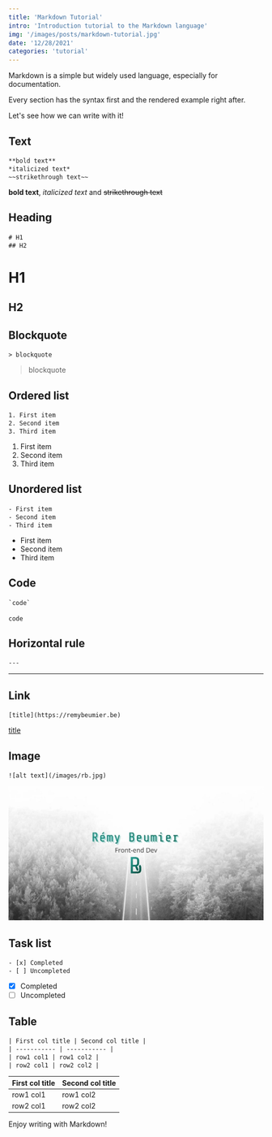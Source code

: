 ```yaml
---
title: 'Markdown Tutorial'
intro: 'Introduction tutorial to the Markdown language'
img: '/images/posts/markdown-tutorial.jpg'
date: '12/28/2021'
categories: 'tutorial'
---
```


Markdown is a simple but widely used language, especially for documentation.

Every section has the syntax first and the rendered example right after. 

Let's see how we can write with it!

## Text
```
**bold text**
*italicized text*
~~strikethrough text~~
```
**bold text**, *italicized text* and ~~strikethrough text~~

## Heading
```
# H1
## H2
```
# H1
## H2

## Blockquote
```
> blockquote
```
> blockquote

## Ordered list
```
1. First item
2. Second item
3. Third item
```
1. First item
2. Second item
3. Third item

## Unordered list
```
- First item
- Second item
- Third item
```
- First item
- Second item
- Third item

## Code
```
`code`
```
`code`

## Horizontal rule
```
---
```
---

## Link
```
[title](https://remybeumier.be)
```
[title](https://remybeumier.be)

## Image
```
![alt text](/images/rb.jpg)
```
![alt text](/images/rb.jpg)

## Task list
```
- [x] Completed
- [ ] Uncompleted
```
- [x] Completed
- [ ] Uncompleted

## Table
```
| First col title | Second col title |
| ----------- | ----------- |
| row1 col1 | row1 col2 |
| row2 col1 | row2 col2 |
```
| First col title | Second col title |
| ----------- | ----------- |
| row1 col1 | row1 col2 |
| row2 col1 | row2 col2 |

Enjoy writing with Markdown!
